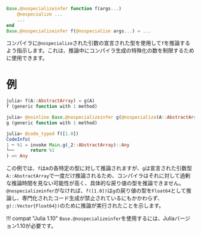 ```julia
Base.@nospecializeinfer function f(args...)
    @nospecialize ...
    ...
end
Base.@nospecializeinfer f(@nospecialize args...) = ...
```

コンパイラに`@nospecialize`された引数の宣言された型を使用して`f`を推論するよう指示します。これは、推論中にコンパイラ生成の特殊化の数を制限するために使用できます。

# 例

```julia
julia> f(A::AbstractArray) = g(A)
f (generic function with 1 method)

julia> @noinline Base.@nospecializeinfer g(@nospecialize(A::AbstractArray)) = A[1]
g (generic function with 1 method)

julia> @code_typed f([1.0])
CodeInfo(
1 ─ %1 = invoke Main.g(_2::AbstractArray)::Any
└──      return %1
) => Any
```

この例では、`f`は`A`の各特定の型に対して推論されますが、`g`は宣言された引数型`A::AbstractArray`で一度だけ推論されるため、コンパイラはそれに対して過剰な推論時間を見ない可能性が高く、具体的な戻り値の型を推論できません。`@nospecializeinfer`がなければ、`f([1.0])`は`g`の戻り値の型を`Float64`として推論し、専門化されたコード生成が禁止されているにもかかわらず、`g(::Vector{Float64})`のために推論が実行されたことを示します。

!!! compat "Julia 1.10"
    `Base.@nospecializeinfer`を使用するには、Juliaバージョン1.10が必要です。

